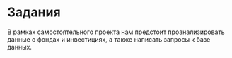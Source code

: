 # Задания

В рамках самостоятельного проекта нам предстоит проанализировать данные о фондах и инвестициях, а также написать запросы к базе данных. 
